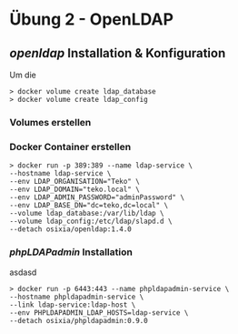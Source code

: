 # Übung 2 - OpenLDAP 


## *openldap* Installation & Konfiguration
Um die 

    > docker volume create ldap_database
    > docker volume create ldap_config

### Volumes erstellen


### Docker Container erstellen

    > docker run -p 389:389 --name ldap-service \
    --hostname ldap-service \
    --env LDAP_ORGANISATION="Teko" \
    --env LDAP_DOMAIN="teko.local" \
    --env LDAP_ADMIN_PASSWORD="adminPassword" \
    --env LDAP_BASE_DN="dc=teko,dc=local" \
    --volume ldap_database:/var/lib/ldap \
    --volume ldap_config:/etc/ldap/slapd.d \
    --detach osixia/openldap:1.4.0


### *phpLDAPadmin* Installation
asdasd

    > docker run -p 6443:443 --name phpldapadmin-service \
    --hostname phpldapadmin-service \
    --link ldap-service:ldap-host \
    --env PHPLDAPADMIN_LDAP_HOSTS=ldap-service \
    --detach osixia/phpldapadmin:0.9.0


